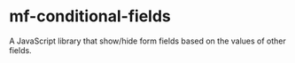 # mf-conditional-fields
A JavaScript library that show/hide form fields based on the values of other fields.
